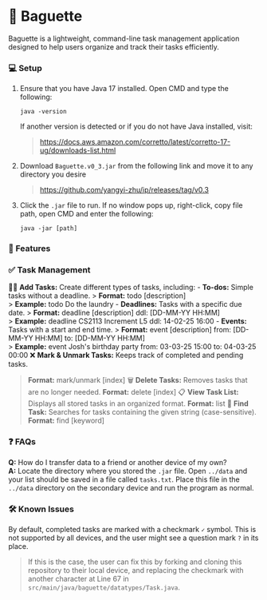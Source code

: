 # 🥖 Baguette

Baguette is a lightweight, command-line task management application designed to help users organize and track their tasks efficiently.

### 💻 Setup
1. Ensure that you have Java 17 installed. Open CMD and type the following:
    ```
    java -version
    ```
   If another version is detected or if you do not have Java installed, visit:
   > https://docs.aws.amazon.com/corretto/latest/corretto-17-ug/downloads-list.html
2. Download `Baguette.v0_3.jar` from the following link and move it to any directory you desire
   > https://github.com/yangyi-zhu/ip/releases/tag/v0.3
3. Click the `.jar` file to run. If no window pops up, right-click, copy file path, open CMD and enter the following:
   ```
   java -jar [path]
   ```

### 📌 Features

### ✅ Task Management
✍🏻 **Add Tasks:** Create different types of tasks, including:
    - **To-dos:** Simple tasks without a deadline.
      > **Format:** todo [description] <br>
      > **Example:** todo Do the laundry
    - **Deadlines:** Tasks with a specific due date.
      > **Format:** deadline [description] ddl: [DD-MM-YY HH:MM] <br>
      > **Example:** deadline CS2113 Increment L5 ddl: 14-02-25 16:00
    - **Events:** Tasks with a start and end time.
      > **Format:** event [description] from: [DD-MM-YY HH:MM] to: [DD-MM-YY HH:MM] <br>
      > **Example:** event Josh's birthday party from: 03-03-25 15:00 to: 04-03-25 00:00
❌ **Mark & Unmark Tasks:** Keeps track of completed and pending tasks.
  > **Format:** mark/unmark [index]
🗑️ **Delete Tasks:** Removes tasks that are no longer needed.
  > **Format:** delete [index]
📋 **View Task List:** Displays all stored tasks in an organized format.
  > **Format:** list
🔎 **Find Task:** Searches for tasks containing the given string (case-sensitive).
  > **Format:** find [keyword]

### ❓ FAQs
**Q:** How do I transfer data to a friend or another device of my own? <br>
**A:** Locate the directory where you stored the `.jar` file. Open `../data` and your list should be saved in a file called `tasks.txt`. Place this file in the `../data` directory on the secondary device and run the program as normal.

### 🛠️ Known Issues
By default, completed tasks are marked with a checkmark `✓` symbol. This is not supported by all devices, and the user might see a question mark `?` in its place.
> If this is the case, the user can fix this by forking and cloning this repository to their local device, and replacing the checkmark with another character at Line 67 in `src/main/java/baguette/datatypes/Task.java`.
